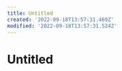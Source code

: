 ```yaml
---
title: Untitled
created: '2022-09-18T13:57:31.469Z'
modified: '2022-09-18T13:57:31.524Z'
---
```


# Untitled
